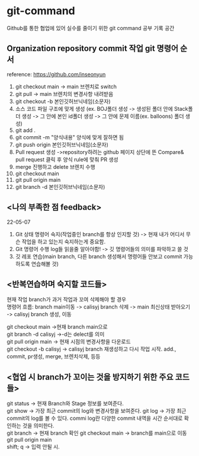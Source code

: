 # git-command
Github를 통한 협업에 있어 실수를 줄이기 위한 git command 공부 기록 공간

## Organization repository commit 작업 git 명령어 순서 
reference: https://github.com/inseonyun
1. git checkout main -> main 브렌치로 switch
2. git pull -> main 브렌치의 변경사항 내려받음 
3. git checkout -b 본인깃허브닉네임(소문자)
4. 소스 코드 파일 구조에 맞게 생성 (ex. BOJ폴더 생성 -> 생성된 폴더 안에 Stack폴더 생성 -> 그 안에 본인 id폴더 생성
-> 그 안에 문제 이름(ex. balloons) 폴더 생성)
5. git add .
6. git commit -m "양식내용" 양식에 맞게 잘하면 됨
7. git push origin 본인깃허브닉네임(소문자)
8. Pull request 생성
->repository하려는 github 페이지 상단에 뜬 Compare& pull request 클릭 후 양식 rule에 맞춰 PR 생성
9. merge 진행하고 delete 브렌치 수행
10. git checkout main
11. git pull origin main
12. git branch -d 본인깃허브닉네임(소문자)

## <나의 부족한 점 feedback>
22-05-07 
1. Git 상태 명령어 숙지(작업중인 branch를 항상 인지할 것)
-> 현재 내가 어디서 무슨 작업을 하고 있는지 숙지하는게 중요함.
2.  Git 명령어 수행 log들 읽을줄 알아야함!
-> 깃 명령어들의 의미를 파악하고 쓸 것
3. 깃 레포 연습(main branch, 다른 branch 생성해서 명령어들 안보고 commit 가능하도록 연습해볼 것)

## <반복연습하며 숙지할 코드들>
현재 작업 branch가 과거 작업과 꼬여 삭제해야 할 경우  
명령어 흐름: branch main이동 -> calisyj branch 삭제 -> main 최신상태 받아오기 -> calisyj branch 생성, 이동  

git checkout main ->현재 branch main으로  
git branch -d calisyj  ->-d는 delect를 의미  
git pull origin main -> 현재 시점의 변경사항을 다운로드  
git checkout -b calisyj -> calisyj branch 재생성하고 다시 작업 시작. add., commit, pr생성, merge, 브렌치삭제, 등등  

## <협업 시 branch가 꼬이는 것을 방지하기 위한 주요 코드들>
git status -> 현재 Branch와 Stage 정보를 보여준다.  
git show -> 가장 최근 commit의 log와 변경사항을 보여준다.
git log  -> 가장 최근 commit의 log를 볼 수 있다. commi log란 다양한 commit 내역을 시간 순서대로 확인하는 것을 의미한다.   
git branch  -> 현재 branch 확인
git checkout main  ->  branch를 main으로 이동  
git pull origin main  
shift; q  -> 입력 안될 시.
